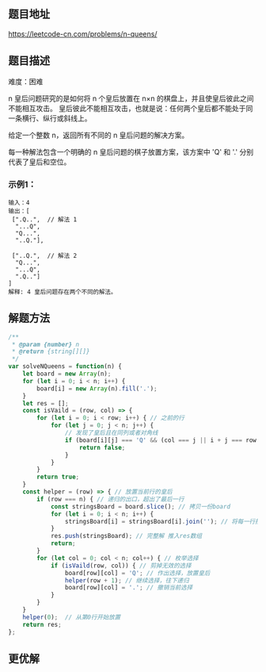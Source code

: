 ## 题目地址

https://leetcode-cn.com/problems/n-queens/

## 题目描述

难度：困难

n 皇后问题研究的是如何将 n 个皇后放置在 n×n 的棋盘上，并且使皇后彼此之间不能相互攻击。
皇后彼此不能相互攻击，也就是说：任何两个皇后都不能处于同一条横行、纵行或斜线上。

给定一个整数 n，返回所有不同的 n 皇后问题的解决方案。

每一种解法包含一个明确的 n 皇后问题的棋子放置方案，该方案中 'Q' 和 '.' 分别代表了皇后和空位。

### 示例1：

```
输入：4
输出：[
 [".Q..",  // 解法 1
  "...Q",
  "Q...",
  "..Q."],

 ["..Q.",  // 解法 2
  "Q...",
  "...Q",
  ".Q.."]
]
解释: 4 皇后问题存在两个不同的解法。
```

## 解题方法


```js
/**
 * @param {number} n
 * @return {string[][]}
 */
var solveNQueens = function(n) {
    let board = new Array(n);
    for (let i = 0; i < n; i++) {
        board[i] = new Array(n).fill('.');
    }
    let res = [];
    const isVaild = (row, col) => {
        for (let i = 0; i < row; i++) { // 之前的行
            for (let j = 0; j < n; j++) {
                // 发现了皇后且在同列或者对角线
                if (board[i][j] === 'Q' && (col === j || i + j === row + col || i - j === row - col )) {
                    return false;
                }
            }
        }
        return true;
    }
    const helper = (row) => { // 放置当前行的皇后
        if (row === n) { // 递归的出口，超出了最后一行
            const stringsBoard = board.slice(); // 拷贝一份board
            for (let i = 0; i < n; i++) {
                stringsBoard[i] = stringsBoard[i].join(''); // 将每一行拼成字符串
            }
            res.push(stringsBoard); // 完整解 推入res数组
            return;
        }
        for (let col = 0; col < n; col++) { // 枚举选择
            if (isVaild(row, col)) { // 剪掉无效的选择
                board[row][col] = 'Q'; // 作出选择，放置皇后
                helper(row + 1); // 继续选择，往下递归
                board[row][col] = '.'; // 撤销当前选择
            }
        }
    }
    helper(0);  // 从第0行开始放置
    return res;
};
```

## 更优解


```js

```

